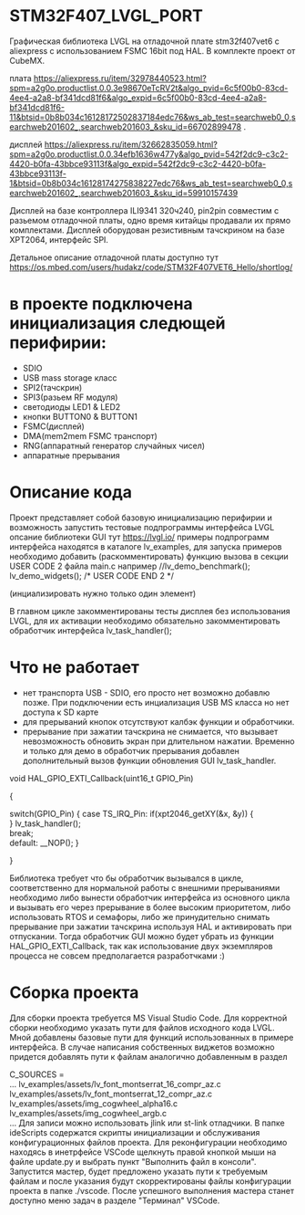 # STM32F407_LVGL_PORT

Графическая библиотека LVGL на отладочной плате stm32f407vet6 с aliexpress с использованием FSMC 16bit под HAL. В комплекте проект от CubeMX.

плата https://aliexpress.ru/item/32978440523.html?spm=a2g0o.productlist.0.0.3e98670eTcRV2t&algo_pvid=6c5f00b0-83cd-4ee4-a2a8-bf341dcd81f6&algo_expid=6c5f00b0-83cd-4ee4-a2a8-bf341dcd81f6-11&btsid=0b8b034c16128172502837184edc76&ws_ab_test=searchweb0_0,searchweb201602_,searchweb201603_&sku_id=66702899478 .

дисплей https://aliexpress.ru/item/32662835059.html?spm=a2g0o.productlist.0.0.34efb1636w477y&algo_pvid=542f2dc9-c3c2-4420-b0fa-43bbce93113f&algo_expid=542f2dc9-c3c2-4420-b0fa-43bbce93113f-1&btsid=0b8b034c16128174275838227edc76&ws_ab_test=searchweb0_0,searchweb201602_,searchweb201603_&sku_id=59910157439

Дисплей на базе контроллера ILI9341 320ч240, pin2pin совместим с разьемом отладочной платы, одно время китайцы продавали их прямо комплектами. 
Дисплей оборудован резистивным тачскрином на базе XPT2064, интерфейс SPI.

Детальное описание отладочной платы доступно тут https://os.mbed.com/users/hudakz/code/STM32F407VET6_Hello/shortlog/

# в проекте подключена инициализация следющей перифирии:
- SDIO
- USB mass storage класс
- SPI2(тачскрин)
- SPI3(разьем RF модуля)
- светодиоды LED1 & LED2
- кнопки BUTTON0 & BUTTON1
- FSMC(дисплей)
- DMA(mem2mem FSMC транспорт)
- RNG(аппаратный генератор случайных чисел)
- аппаратные прерывания

# Описание кода
Проект представляет собой базовую инициализацию перифирии и возможность запустить тестовые подпрограммы интерфейса LVGL
опсание библиотеки GUI тут https://lvgl.io/
примеры подпрограмм интерфейса находятся в каталоге lv_examples, для запуска примеров необходимо добавить (раскомментировать) функцию вызова в секции USER CODE 2 файла main.c
например
  //lv_demo_benchmark();
   lv_demo_widgets();
  /* USER CODE END 2 */
 
 (инциализировать нужно только один элемент)
 
 В главном цикле закомментированы тесты дисплея без использования LVGL, для их активации необходимо обязательно закомментировать обработчик интерфейса lv_task_handler();
 
 
# Что не работает
- нет транспорта USB - SDIO, его просто нет возможно добавлю позже. При подключении есть инциализация USB MS класса но нет доступа к SD карте
- для прерываний кнопок отсутствуют калбэк функции и обработчики.
- прерывание при зажатии тачскрина не снимается, что вызывает невозможность обновить экран при длительном нажатии. Временно и только для демо в обработчик прерывания добавлен дополнительный вызов функции обновления GUI lv_task_handler.

void HAL_GPIO_EXTI_Callback(uint16_t GPIO_Pin)

{

  switch(GPIO_Pin)
  {
    case TS_IRQ_Pin:
      if(xpt2046_getXY(&x, &y))
      {                  
      }
      lv_task_handler();    
      break;      
      default:
    __NOP();
  }
  
}

Библиотека требует что бы обработчик вызывался в цикле, соответственно для нормальной работы с внешними прерываниями необходимо либо вынести обработчик интерфейса из основного цикла и вызывать его через прерывание в более высоким приоритетом, либо использовать RTOS и семафоры, либо же принудительно снимать прерывание при зажатии тачскрина используя HAL и активировать при отпускании. Тогда обработчик GUI можно будет убрать из функции HAL_GPIO_EXTI_Callback, так как использование двух экземпляров процесса не совсем предполагается разработчками :)

# Сборка проекта
Для сборки проекта требуется MS Visual Studio Code.
Для корректной сборки необходимо указать пути для файлов исходного кода LVGL. Мной добавлены базовые пути для функций использованных в примере интерфейса. В случае написания собственных виджетов возможно придется добавлять пути к файлам аналогично добавленным в раздел 

C_SOURCES =  \
...
lv_examples/assets/lv_font_montserrat_16_compr_az.c \
lv_examples/assets/lv_font_montserrat_12_compr_az.c \
lv_examples/assets/img_cogwheel_alpha16.c \
lv_examples/assets/img_cogwheel_argb.c \
...
Для записи можно использовать jlink или st-link отладчики. В папке ideScripts содержатся скрипты инициализации и обслуживания конфигурационных файлов проекта.
Для реконфигурации необходимо находясь в инетрфейсе VSCode  щелкнуть правой кнопкой мыши на файле update.py и выбрать пункт "Выполнить файл в консоли".
Запустится мастер, будет предложено указать пути к требуемым файлам и после указания будут скорректированы файлы конфигурации проекта в папке ./vscode.
После успешного выполнения мастера станет доступно меню задач в разделе "Терминал" VSCode.


 
  
